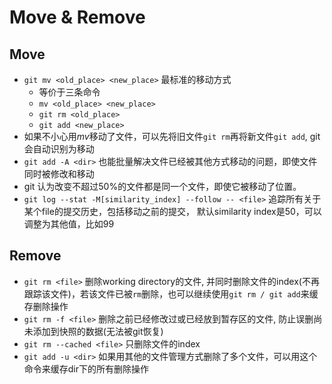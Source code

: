 # Move & Remove

## Move
* `git mv <old_place> <new_place>` 最标准的移动方式
    - 等价于三条命令
    - `mv <old_place> <new_place>`
    - `git rm <old_place>`
    - `git add <new_place>`
* 如果不小心用$mv$移动了文件，可以先将旧文件`git rm`再将新文件`git add`, git会自动识别为移动
* `git add -A <dir>` 也能批量解决文件已经被其他方式移动的问题，即使文件同时被修改和移动
* git 认为改变不超过50%的文件都是同一个文件，即使它被移动了位置。
* `git log --stat -M[similarity_index] --follow -- <file>` 追踪所有关于某个file的提交历史，包括移动之前的提交，
默认similarity index是50，可以调整为其他值，比如99

## Remove
* `git rm <file>` 删除working directory的文件, 并同时删除文件的index(不再跟踪该文件)，若该文件已被`rm`删除，也可以继续使用`git rm / git add`来缓存删除操作
* `git rm -f <file>` 删除之前已经修改过或已经放到暂存区的文件, 防止误删尚未添加到快照的数据(无法被git恢复)
* `git rm --cached <file>` 只删除文件的index
* `git add -u <dir>` 如果用其他的文件管理方式删除了多个文件，可以用这个命令来缓存dir下的所有删除操作

